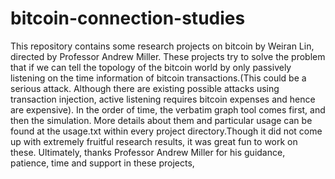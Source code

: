 # bitcoin-connection-studies
This repository contains some research projects on bitcoin by Weiran Lin, directed by Professor Andrew Miller. These projects try to solve the problem that if we can tell the topology of the bitcoin world by only passively listening on the time information of bitcoin transactions.(This could be a serious attack. Although there are existing possible attacks using transaction injection, active listening requires bitcoin expenses and hence are expensive). In the order of time, the verbatim graph tool comes first, and then the simulation. More details about them and particular usage can be found at the usage.txt within every project directory.Though it did not come up with extremely fruitful research results, it was great fun to work on these. 
Ultimately, thanks Professor Andrew Miller for his guidance, patience, time and support in these projects,
